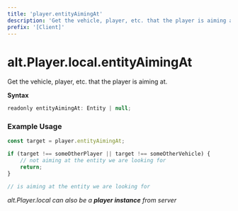 ```yaml
---
title: 'player.entityAimingAt'
description: 'Get the vehicle, player, etc. that the player is aiming at.'
prefix: '[Client]'
---
```


# alt.Player.local.entityAimingAt

Get the vehicle, player, etc. that the player is aiming at.

**Syntax**

```js
readonly entityAimingAt: Entity | null;
```

### Example Usage

```js
const target = player.entityAimingAt;

if (target !== someOtherPlayer || target !== someOtherVehicle) {
    // not aiming at the entity we are looking for
    return;
}

// is aiming at the entity we are looking for
```

_alt.Player.local can also be a **player instance** from server_
